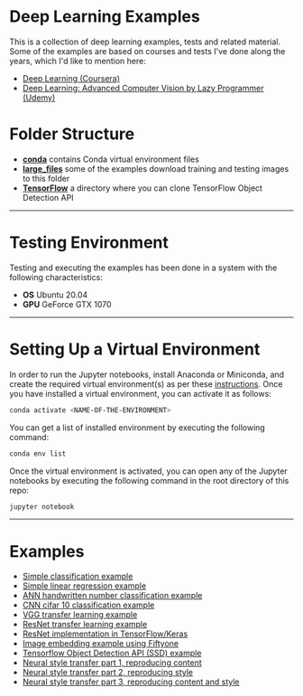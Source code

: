 # Deep Learning Examples

This is a collection of deep learning examples, tests and related material. Some of the examples are based on courses and tests I've done
along the years, which I'd like to mention here:

* [Deep Learning (Coursera)](https://www.coursera.org/specializations/deep-learning?)
* [Deep Learning: Advanced Computer Vision by Lazy Programmer (Udemy)](https://www.udemy.com/course/advanced-computer-vision)

# Folder Structure

* **[conda](./conda/README.md)** contains Conda virtual environment files
* **[large_files](./large_files/README.md)** some of the examples download training and testing images to this folder
* **[TensorFlow](./TensorFlow/README.md)** a directory where you can clone TensorFlow Object Detection API

---

# Testing Environment

Testing and executing the examples has been done in a system with the following characteristics:

* **OS** Ubuntu 20.04
* **GPU** GeForce GTX 1070

---

# Setting Up a Virtual Environment

In order to run the Jupyter notebooks, install Anaconda or Miniconda, and create the required virtual environment(s) as
per these [instructions](./conda/README.md). Once you have installed a virtual environment, you can activate it as follows:

```bash
conda activate <NAME-OF-THE-ENVIRONMENT>
```

You can get a list of installed environment by executing the following command:

```bash
conda env list
```

Once the virtual environment is activated, you can open any of the Jupyter notebooks by
executing the following command in the root directory of this repo:

```bash
jupyter notebook
```

---

# Examples

* [Simple classification example](./simple_classification_example.ipynb)
* [Simple linear regression example](./simple_linear_regression_example.ipynb)
* [ANN handwritten number classification example](./ANN-handwritten-digits-classification.ipynb)
* [CNN cifar 10 classification example](./CNN_cifar_10_classification.ipynb)
* [VGG transfer learning example](./VGG_transfer_learning_fruit_data.ipynb)
* [ResNet transfer learning example](./ResNet_transfer_learning_fruit_data.ipynb)
* [ResNet implementation in TensorFlow/Keras](./ResNet_implementation.ipynb)
* [Image embedding example using Fiftyone](./Fiftyone_image_embedding_example.ipynb)
* [Tensorflow Object Detection API (SSD) example](./SSD_tensorflow2_object_detection_example.ipynb)
* [Neural style transfer part 1, reproducing content](./Neural_style_transfer_part_1.ipynb)
* [Neural style transfer part 2, reproducing style](./Neural_style_transfer_part_2.ipynb)
* [Neural style transfer part 3, reproducing content and style](./Neural_style_transfer_part_3.ipynb)

